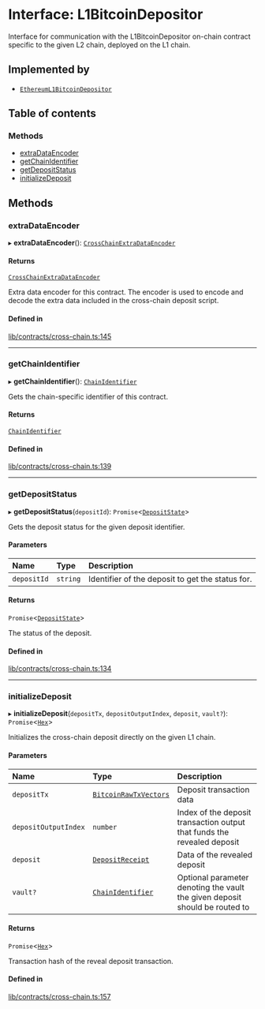 # Interface: L1BitcoinDepositor

Interface for communication with the L1BitcoinDepositor on-chain contract
specific to the given L2 chain, deployed on the L1 chain.

## Implemented by

- [`EthereumL1BitcoinDepositor`](../classes/EthereumL1BitcoinDepositor.md)

## Table of contents

### Methods

- [extraDataEncoder](L1BitcoinDepositor.md#extradataencoder)
- [getChainIdentifier](L1BitcoinDepositor.md#getchainidentifier)
- [getDepositStatus](L1BitcoinDepositor.md#getdepositstatus)
- [initializeDeposit](L1BitcoinDepositor.md#initializedeposit)

## Methods

### extraDataEncoder

▸ **extraDataEncoder**(): [`CrossChainExtraDataEncoder`](CrossChainExtraDataEncoder.md)

#### Returns

[`CrossChainExtraDataEncoder`](CrossChainExtraDataEncoder.md)

Extra data encoder for this contract. The encoder is used to
encode and decode the extra data included in the cross-chain deposit script.

#### Defined in

[lib/contracts/cross-chain.ts:145](https://github.com/Unknown-Gravity/tbtc-v2-sdk/blob/main/typescript/src/lib/contracts/cross-chain.ts#L145)

___

### getChainIdentifier

▸ **getChainIdentifier**(): [`ChainIdentifier`](ChainIdentifier.md)

Gets the chain-specific identifier of this contract.

#### Returns

[`ChainIdentifier`](ChainIdentifier.md)

#### Defined in

[lib/contracts/cross-chain.ts:139](https://github.com/Unknown-Gravity/tbtc-v2-sdk/blob/main/typescript/src/lib/contracts/cross-chain.ts#L139)

___

### getDepositStatus

▸ **getDepositStatus**(`depositId`): `Promise`\<[`DepositState`](../enums/DepositState.md)\>

Gets the deposit status for the given deposit identifier.

#### Parameters

| Name | Type | Description |
| :------ | :------ | :------ |
| `depositId` | `string` | Identifier of the deposit to get the status for. |

#### Returns

`Promise`\<[`DepositState`](../enums/DepositState.md)\>

The status of the deposit.

#### Defined in

[lib/contracts/cross-chain.ts:134](https://github.com/Unknown-Gravity/tbtc-v2-sdk/blob/main/typescript/src/lib/contracts/cross-chain.ts#L134)

___

### initializeDeposit

▸ **initializeDeposit**(`depositTx`, `depositOutputIndex`, `deposit`, `vault?`): `Promise`\<[`Hex`](../classes/Hex.md)\>

Initializes the cross-chain deposit directly on the given L1 chain.

#### Parameters

| Name | Type | Description |
| :------ | :------ | :------ |
| `depositTx` | [`BitcoinRawTxVectors`](BitcoinRawTxVectors.md) | Deposit transaction data |
| `depositOutputIndex` | `number` | Index of the deposit transaction output that funds the revealed deposit |
| `deposit` | [`DepositReceipt`](DepositReceipt.md) | Data of the revealed deposit |
| `vault?` | [`ChainIdentifier`](ChainIdentifier.md) | Optional parameter denoting the vault the given deposit should be routed to |

#### Returns

`Promise`\<[`Hex`](../classes/Hex.md)\>

Transaction hash of the reveal deposit transaction.

#### Defined in

[lib/contracts/cross-chain.ts:157](https://github.com/Unknown-Gravity/tbtc-v2-sdk/blob/main/typescript/src/lib/contracts/cross-chain.ts#L157)
